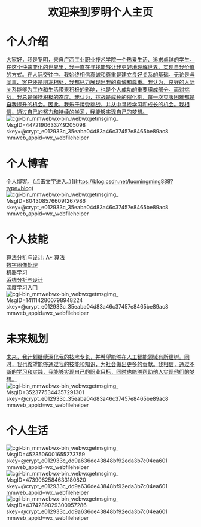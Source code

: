 # <center> 欢迎来到罗明个人主页 </center>

#  个人介绍
[大家好，我是罗明，来自广西工业职业技术学院一个热爱生活、追求卓越的学生。在这个快速变化的世界里，我一直在寻找能够让我更好地理解世界、实现自我价值的方式。在人际交往中，我始终相信真诚和尊重是建立良好关系的基础。无论是与同事、客户还是朋友相处，我都尽力展现出我的真诚和尊重。我认为，良好的人际关系能够为工作和生活带来积极的影响，也是个人成功的重要组成部分。面对挑战，我总是保持积极的态度。我认为，挑战是成长的催化剂，每一次克服困难都是自我提升的机会。因此，我乐于接受挑战，并从中寻找学习和成长的机会。我相信，通过自己的努力和持续的学习，我能够实现自己的梦想。](https://chengwenwu.github.io/warehouse-management-system)<br>
![_cgi-bin_mmwebwx-bin_webwxgetmsgimg__ MsgID=4472190633749205098 skey=@crypt_e012933c_35eaba04d83a46c37457e8465be89ac8 mmweb_appid=wx_webfilehelper](https://github.com/user-attachments/assets/48bff2c8-49e9-43cb-8870-b7ff493c9b4a)

#  个人博客
[个人博客。（点击文字进入。）](https://chengwenwu.github.io/web2.0)](https://blog.csdn.net/luomingming888?type=blog)
![_cgi-bin_mmwebwx-bin_webwxgetmsgimg__ MsgID=8043085766091267986 skey=@crypt_e012933c_35eaba04d83a46c37457e8465be89ac8 mmweb_appid=wx_webfilehelper](https://github.com/user-attachments/assets/b5b9e924-e70e-452a-bfae-17fc416223b4)

# 个人技能
[算法分析与设计](https://github.com/chengwenwu/algorithms-analysis-and-design): [A* 算法](https://chengwenwu.github.io/algorithms-analysis-and-design/A*%20algorithm)<br>
[数字图像处理](https://github.com/chengwenwu/digital-image-process)<br>
[机器学习](https://chengwenwu.github.io/ML/)<br>
[系统分析与设计](https://chengwenwu.github.io/OOAD) <br>
[深度学习入门](https://chengwenwu.github.io/DeepLearning)<br>
![_cgi-bin_mmwebwx-bin_webwxgetmsgimg__ MsgID=1411142800798948224 skey=@crypt_e012933c_35eaba04d83a46c37457e8465be89ac8 mmweb_appid=wx_webfilehelper](https://github.com/user-attachments/assets/4f14dd5c-ab1c-4d39-960a-0f1a603852d9)

# 未来规划
[未来，我计划继续深化我的技术专长，并希望能够在人工智能领域有所建树。同时，我也希望能够通过我的技能和知识，为社会做出更多的贡献。我相信，通过不断的学习和实践，我能够实现自己的职业目标，同时也能够帮助他人实现他们的梦想。](https://chengwenwu.github.io/DeepLearning)<br>
![_cgi-bin_mmwebwx-bin_webwxgetmsgimg__ MsgID=3523775344357291301 skey=@crypt_e012933c_35eaba04d83a46c37457e8465be89ac8 mmweb_appid=wx_webfilehelper](https://github.com/user-attachments/assets/f911a6dd-d6c4-46b8-8501-5ae7c0157a65)

# 个人生活
![_cgi-bin_mmwebwx-bin_webwxgetmsgimg__ MsgID=4523506001655273759 skey=@crypt_e012933c_dd9a636de43848bf92eda3b7c04ea601 mmweb_appid=wx_webfilehelper](https://github.com/user-attachments/assets/698754b9-a58c-4172-85d2-a87996838720)
![_cgi-bin_mmwebwx-bin_webwxgetmsgimg__ MsgID=4739062584633180820 skey=@crypt_e012933c_dd9a636de43848bf92eda3b7c04ea601 mmweb_appid=wx_webfilehelper](https://github.com/user-attachments/assets/d9269179-afc5-403f-aa5b-600731677a97)
![_cgi-bin_mmwebwx-bin_webwxgetmsgimg__ MsgID=4374289029300957286 skey=@crypt_e012933c_dd9a636de43848bf92eda3b7c04ea601 mmweb_appid=wx_webfilehelper](https://github.com/user-attachments/assets/2dae5405-2439-4846-b1f6-e990cf474533)


